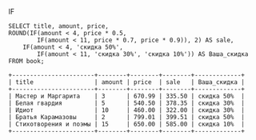 
IF

    SELECT title, amount, price,
    ROUND(IF(amount < 4, price * 0.5, 
            IF(amount < 11, price * 0.7, price * 0.9)), 2) AS sale,
        IF(amount < 4, 'скидка 50%', 
            IF(amount < 11, 'скидка 30%', 'скидка 10%')) AS Ваша_скидка
    FROM book;

    +-----------------------+--------+--------+--------+-------------+
    | title                 | amount | price  | sale   | Ваша_скидка |
    +-----------------------+--------+--------+--------+-------------+
    | Мастер и Маргарита    | 3      | 670.99 | 335.50 | скидка 50%  |
    | Белая гвардия         | 5      | 540.50 | 378.35 | скидка 30%  |
    | Идиот                 | 10     | 460.00 | 322.00 | скидка 30%  |
    | Братья Карамазовы     | 2      | 799.01 | 399.51 | скидка 50%  |
    | Стихотворения и поэмы | 15     | 650.00 | 585.00 | скидка 10%  |
    +-----------------------+--------+--------+--------+-------------+
